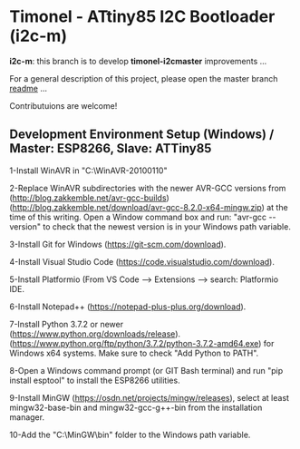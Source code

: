 Timonel - ATtiny85 I2C Bootloader (i2c-m)
=========================================
__i2c-m__: this branch is to develop __timonel-i2cmaster__ improvements ...

For a general description of this project, please open the master branch [readme](../master/README.md) ...

Contributuions are welcome!

Development Environment Setup (Windows) / Master: ESP8266, Slave: ATTiny85
--------------------------------------------------------------------------
1-Install WinAVR in "C:\WinAVR-20100110"

2-Replace WinAVR subdirectories with the newer AVR-GCC versions from (http://blog.zakkemble.net/avr-gcc-builds)
  (http://blog.zakkemble.net/download/avr-gcc-8.2.0-x64-mingw.zip) at the time of this writing.
  Open a Window command box and run: "avr-gcc --version" to check that the newest version is in your Windows path variable.
  
3-Install Git for Windows (https://git-scm.com/download).

4-Install Visual Studio Code (https://code.visualstudio.com/download).

5-Install Platformio (From VS Code --> Extensions --> search: Platformio IDE.

6-Install Notepad++ (https://notepad-plus-plus.org/download).

7-Install Python 3.7.2 or newer (https://www.python.org/downloads/release).
  (https://www.python.org/ftp/python/3.7.2/python-3.7.2-amd64.exe) for Windows x64 systems.
  Make sure to check "Add Python to PATH".
  
8-Open a Windows command prompt (or GIT Bash terminal) and run "pip install esptool"
  to install the ESP8266 utilities.
  
9-Install MinGW (https://osdn.net/projects/mingw/releases), select at least
  mingw32-base-bin and mingw32-gcc-g++-bin from the installation manager.
  
10-Add the "C:\MinGW\bin" folder to the Windows path variable.
